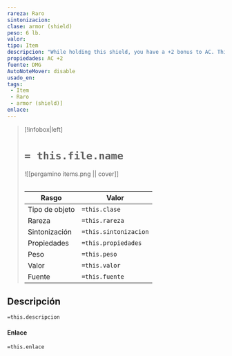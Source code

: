 ```yaml
---
rareza: Raro
sintonizacion: 
clase: armor (shield)
peso: 6 lb.
valor: 
tipo: Item
descripcion: "While holding this shield, you have a +2 bonus to AC. This bonus is in addition to the shield&#x27;s normal bonus to AC.A shield is made from wood or metal and is carried in one hand. Wielding a shield increases your Armor Class by 2. You can benefit from only one shield at a time."
propiedades: AC +2
fuente: DMG
AutoNoteMover: disable
usado_en:  
tags: 
 - Item
 - Raro
 - armor (shield)]
enlace: 
---
```


> [!infobox|left]
>  # `= this.file.name`
> ![[pergamino items.png || cover]]
> ######   
> |Rasgo | Valor |
> | --- | --- |
> | Tipo de objeto| `=this.clase`|
>  | Rareza| `=this.rareza`|
> | Sintonización | `=this.sintonizacion` |
> | Propiedades | `=this.propiedades` |
>  | Peso | `=this.peso` |
> | Valor | `=this.valor` |
> | Fuente | `=this.fuente` |


## Descripción
`=this.descripcion`

#### Enlace
`=this.enlace`